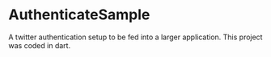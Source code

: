 # AuthenticateSample
A twitter authentication setup to be fed into a larger application. This project was coded in dart.
